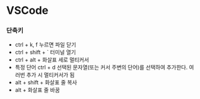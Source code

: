 # VSCode

### 단축키
- ctrl + k, f 누르면 파일 닫기
- ctrl + shift + ` 터미널 열기
- ctrl + alt + 화살표 세로 멀티커서
- 특정 단어 ctrl + d 선택된 문자열(또는 커서 주변의 단어)를 선택하여 추가한다. 여러번 추가 시 멀티커서가 됨
- alt + shift + 화살표 줄 복사
- alt + 화살표 줄 바꿈
